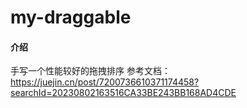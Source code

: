 # my-draggable

#### 介绍
手写一个性能较好的拖拽排序
参考文档：https://juejin.cn/post/7200736610371174458?searchId=20230802163516CA33BE243BB168AD4CDE
